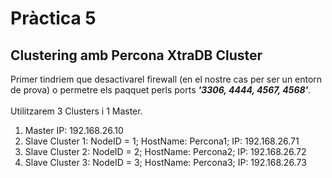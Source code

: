 # Pràctica 5

## Clustering amb Percona XtraDB Cluster

Primer tindriem que desactivarel firewall (en el nostre cas per ser un entorn de prova) o permetre els paqquet perls ports <b><i>'3306, 4444, 4567, 4568'</i></b>.
</br>
</br>
Utilitzarem 3 Clusters i 1 Master.

1. Master IP: 192.168.26.10
2. Slave Cluster 1: NodeID = 1; HostName: Percona1; IP: 192.168.26.71
3. Slave Cluster 2: NodeID = 2; HostName: Percona2; IP: 192.168.26.72
4. Slave Cluster 3: NodeID = 3; HostName: Percona3; IP: 192.168.26.73

